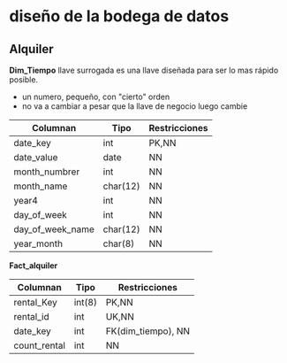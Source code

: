 #  diseño de la bodega de datos 

## Alquiler

**Dim_Tiempo** llave surrogada es una llave diseñada para ser lo mas rápido posible.
- un numero, pequeño, con "cierto" orden
- no va a cambiar a pesar que la llave de negocio luego cambie 

| Columnan         | Tipo     | Restricciones |
|------------------|----------|---------------|
| date_key         | int      | PK,NN         |
| date_value       | date     | NN            |
| month_numbrer    | int      | NN            |
| month_name       | char(12) | NN            |
| year4            | int      | NN            |
| day_of_week      | int      | NN            |
| day_of_week_name | char(12) | NN            |
| year_month       | char(8)  | NN            |

**Fact_alquiler**

| Columnan         | Tipo     | Restricciones      |
|------------------|----------|--------------------|
| rental_Key       | int(8)   | PK,NN              |
| rental_id        | int      | UK,NN              |
| date_key         | int      | FK(dim_tiempo), NN |
| count_rental     | int      | NN                 |
